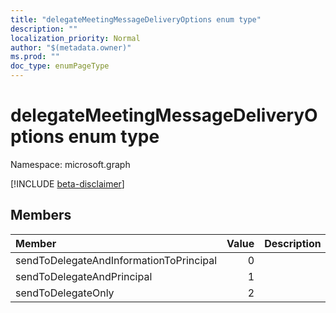 ```yaml
---
title: "delegateMeetingMessageDeliveryOptions enum type"
description: ""
localization_priority: Normal
author: "$(metadata.owner)"
ms.prod: ""
doc_type: enumPageType
---
```


# delegateMeetingMessageDeliveryOptions enum type

Namespace: microsoft.graph

[!INCLUDE [beta-disclaimer](../../includes/beta-disclaimer.md)]

## Members

| Member                                  | Value | Description |
| :-------------------------------------- | ----: | :---------- |
| sendToDelegateAndInformationToPrincipal | 0     |             |
| sendToDelegateAndPrincipal              | 1     |             |
| sendToDelegateOnly                      | 2     |             |
